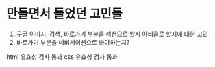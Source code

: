 # 만들면서 들었던 고민들

1. 구글 이미지, 검색, 바로가기 부분을 섹션으로 할지 아티클로 할지에 대한 고민
2. 바로가기 부분을 네비게이션으로 봐야하는지?

html 유효성 검사 통과
css 유효성 검사 통과
